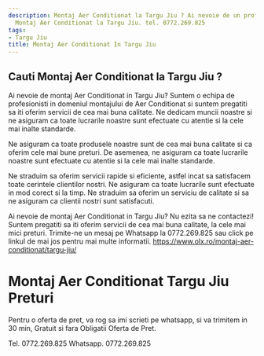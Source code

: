 ```yaml
---
description: Montaj Aer Conditionat la Targu Jiu ? Ai nevoie de un profesionist in
  Montaj Aer Conditionat la Targu Jiu. tel. 0772.269.825
tags:
- Targu Jiu
title: Montaj Aer Conditionat In Targu Jiu
---
```



## Cauti Montaj Aer Conditionat la Targu Jiu ?

Ai nevoie de montaj Aer Conditionat in Targu Jiu? Suntem o echipa de profesionisti in domeniul montajului de Aer Conditionat si suntem pregatiti sa iti oferim servicii de cea mai buna calitate. Ne dedicam muncii noastre si ne asiguram ca toate lucrarile noastre sunt efectuate cu atentie si la cele mai inalte standarde. 

Ne asiguram ca toate produsele noastre sunt de cea mai buna calitate si ca oferim cele mai bune preturi. De asemenea, ne asiguram ca toate lucrarile noastre sunt efectuate cu atentie si la cele mai inalte standarde. 

Ne straduim sa oferim servicii rapide si eficiente, astfel incat sa satisfacem toate cerintele clientilor nostri. Ne asiguram ca toate lucrarile sunt efectuate in mod corect si la timp. Ne straduim sa oferim un serviciu de calitate si sa ne asiguram ca clientii nostri sunt satisfacuti. 

Ai nevoie de montaj Aer Conditionat in Targu Jiu? Nu ezita sa ne contactezi! Suntem pregatiti sa iti oferim servicii de cea mai buna calitate, la cele mai mici preturi. Trimite-ne un mesaj pe Whatsapp la 0772.269.825 sau click pe linkul de mai jos pentru mai multe informatii. 
https://www.olx.ro/montaj-aer-conditionat/targu-jiu/

# Montaj Aer Conditionat Targu Jiu Preturi
Pentru o oferta de pret, va rog sa imi scrieti pe whatsapp, si va trimitem in 30 min, Gratuit si fara Obligatii Oferta de Pret.

Tel. 0772.269.825
Whatsapp. 0772.269.825